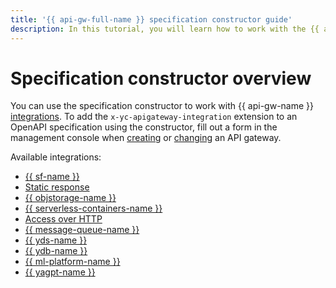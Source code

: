 ```yaml
---
title: '{{ api-gw-full-name }} specification constructor guide'
description: In this tutorial, you will learn how to work with the {{ api-gw-full-name }} specification constructor in {{ yandex-cloud }}. You will learn how to add extensions to a specification using the constructor.
---
```


# Specification constructor overview

You can use the specification constructor to work with {{ api-gw-name }} [integrations](../../concepts/extensions/index.md#integration). To add the `x-yc-apigateway-integration` extension to an OpenAPI specification using the constructor, fill out a form in the management console when [creating](../api-gw-create.md) or [changing](../api-gw-update.md) an API gateway.

Available integrations:

* [{{ sf-name }}](cloud-functions.md)
* [Static response](dummy.md)
* [{{ objstorage-name }}](object-storage.md)
* [{{ serverless-containers-name }}](containers.md)
* [Access over HTTP](http.md)
* [{{ message-queue-name }}](ymq.md)
* [{{ yds-name }}](datastreams.md)
* [{{ ydb-name }}](ydb.md)
* [{{ ml-platform-name }}](datasphere.md)
* [{{ yagpt-name }}](yagpt.md)